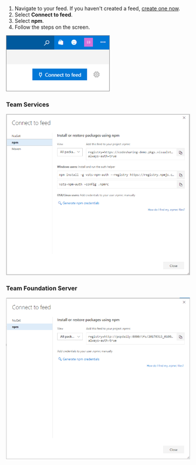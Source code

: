 1. Navigate to your feed. If you haven't created a feed, [create one now](../../feeds/create-feed.md).
2. Select **Connect to feed**.
3. Select **npm**.
4. Follow the steps on the screen.

![Connect to feed button in the upper-right of the page](../_img/connect-to-feed.png)

### Team Services
![npm configuration in the Connect to feed dialog](../_img/connect-to-feed-npm.png)

### Team Foundation Server
![npm configuration in the Connect to feed dialog](../_img/connect-to-feed-npm-tfs.png)
